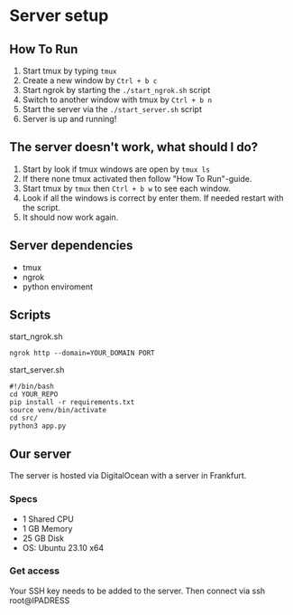 # Server setup 
## How To Run
1.  Start tmux by typing `tmux`
2.  Create a new window by `Ctrl + b c`
3.  Start ngrok by starting the `./start_ngrok.sh` script
4.  Switch to another window with tmux by `Ctrl + b n`
5.  Start the server via the `./start_server.sh` script
6.  Server is up and running!

## The server doesn't work, what should I do?
1.  Start by look if tmux windows are open by `tmux ls`
2.  If there none tmux activated then follow "How To Run"-guide. 
3.  Start tmux by `tmux` then `Ctrl + b w` to see each window.
4.  Look if all the windows is correct by enter them. If needed restart with the script.
5.  It should now work again.

## Server dependencies
- tmux
- ngrok
- python enviroment

## Scripts
start_ngrok.sh
```#!/bin/bash
ngrok http --domain=YOUR_DOMAIN PORT
```

start_server.sh 
```
#!/bin/bash
cd YOUR_REPO
pip install -r requirements.txt
source venv/bin/activate
cd src/
python3 app.py
```

## Our server
The server is hosted via DigitalOcean with a server in Frankfurt. 
### Specs
- 1 Shared CPU
- 1 GB Memory 
- 25 GB Disk 
- OS: Ubuntu 23.10 x64

### Get access
Your SSH key needs to be added to the server. Then connect via ssh root@IPADRESS

